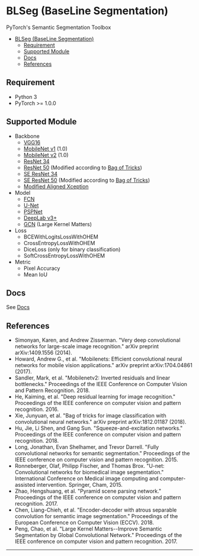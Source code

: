 # BLSeg (BaseLine Segmentation)


PyTorch's Semantic Segmentation Toolbox

- [BLSeg (BaseLine Segmentation)](#blseg-baseline-segmentation)
  - [Requirement](#requirement)
  - [Supported Module](#supported-module)
  - [Docs](#docs)
  - [References](#references)

## Requirement

- Python 3
- PyTorch >= 1.0.0

## Supported Module

- Backbone
  - [VGG16]
  - [MobileNet v1] (1.0)
  - [MobileNet v2] (1.0)
  - [ResNet 34]
  - [ResNet 50] (Modified according to [Bag of Tricks])
  - [SE ResNet 34]
  - [SE ResNet 50] (Modified according to [Bag of Tricks])
  - [Modified Aligned Xception]
- Model
  - [FCN]
  - [U-Net]
  - [PSPNet]
  - [DeepLab v3+]
  - [GCN] (Large Kernel Matters)
- Loss
  - BCEWithLogitsLossWithOHEM
  - CrossEntropyLossWithOHEM
  - DiceLoss (only for binary classification)
  - SoftCrossEntropyLossWithOHEM
- Metric
  - Pixel Accuracy
  - Mean IoU



## Docs
See [Docs](Docs.md)


## References

- Simonyan, Karen, and Andrew Zisserman. "Very deep convolutional networks for large-scale image recognition." arXiv preprint arXiv:1409.1556 (2014).
- Howard, Andrew G., et al. "Mobilenets: Efficient convolutional neural networks for mobile vision applications." arXiv preprint arXiv:1704.04861 (2017).
- Sandler, Mark, et al. "Mobilenetv2: Inverted residuals and linear bottlenecks." Proceedings of the IEEE Conference on Computer Vision and Pattern Recognition. 2018.
- He, Kaiming, et al. "Deep residual learning for image recognition." Proceedings of the IEEE conference on computer vision and pattern recognition. 2016.
- Xie, Junyuan, et al. "Bag of tricks for image classification with convolutional neural networks." arXiv preprint arXiv:1812.01187 (2018).
- Hu, Jie, Li Shen, and Gang Sun. "Squeeze-and-excitation networks." Proceedings of the IEEE conference on computer vision and pattern recognition. 2018.
- Long, Jonathan, Evan Shelhamer, and Trevor Darrell. "Fully convolutional networks for semantic segmentation." Proceedings of the IEEE conference on computer vision and pattern recognition. 2015.
- Ronneberger, Olaf, Philipp Fischer, and Thomas Brox. "U-net: Convolutional networks for biomedical image segmentation." International Conference on Medical image computing and computer-assisted intervention. Springer, Cham, 2015.
- Zhao, Hengshuang, et al. "Pyramid scene parsing network." Proceedings of the IEEE conference on computer vision and pattern recognition. 2017.
- Chen, Liang-Chieh, et al. "Encoder-decoder with atrous separable convolution for semantic image segmentation." Proceedings of the European Conference on Computer Vision (ECCV). 2018.
- Peng, Chao, et al. "Large Kernel Matters--Improve Semantic Segmentation by Global Convolutional Network." Proceedings of the IEEE conference on computer vision and pattern recognition. 2017.

---

[VGG16]:https://arxiv.org/abs/1409.1556
[MobileNet v1]:https://arxiv.org/abs/1704.04861
[MobileNet v2]:https://arxiv.org/abs/1801.04381
[ResNet 34]:https://arxiv.org/abs/1512.03385
[ResNet 50]:https://arxiv.org/abs/1512.03385
[SE ResNet 34]:https://arxiv.org/abs/1709.01507
[SE ResNet 50]:https://arxiv.org/abs/1709.01507
[Modified Aligned Xception]:https://arxiv.org/abs/1802.02611
[Bag of Tricks]:https://arxiv.org/abs/1812.01187

[FCN]:https://arxiv.org/abs/1411.4038
[U-Net]:https://arxiv.org/abs/1505.04597
[PSPNet]:https://arxiv.org/abs/1612.01105
[DeepLab v3+]:https://arxiv.org/abs/1802.02611
[GCN]:https://arxiv.org/abs/1703.02719




